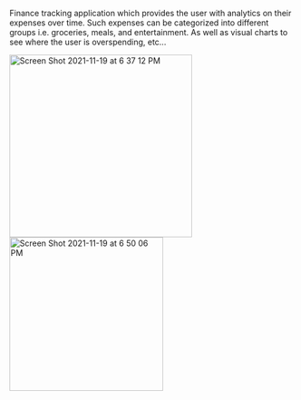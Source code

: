 Finance tracking application which provides the user with analytics on their expenses over time. Such expenses can be categorized into different groups i.e. groceries, meals, and entertainment. As well as visual charts to see where the user is overspending, etc...


<img width="322" alt="Screen Shot 2021-11-19 at 6 37 12 PM" src="https://user-images.githubusercontent.com/78884442/142705065-e84ab71e-aa23-470c-a550-aa29312f0d41.png">
<img width="271" alt="Screen Shot 2021-11-19 at 6 50 06 PM" src="https://user-images.githubusercontent.com/78884442/142705066-c6bd26df-8e7d-4b7e-8534-017d5c823539.png">
